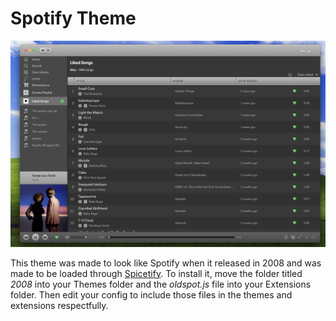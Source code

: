 # Spotify Theme

![Preivew](https://github.com/Tnings/Mid2000sThemes/blob/main/Spotify/Spotify.png?raw=true)

This theme was made to look like Spotify when it released in 2008 and was made to be loaded through [Spicetify](https://spicetify.app/). To install it, move the folder titled _2008_ into your Themes folder and the _oldspot.js_ file into your Extensions folder. Then edit your config to include those files in the themes and extensions respectfully. 

